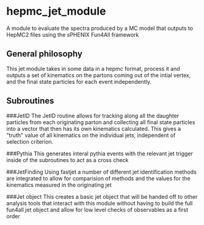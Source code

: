 # hepmc_jet_module
A module to evaluate the spectra produced by a MC model that outputs to HepMC2 files using the sPHENIX Fun4All framework

## General philosophy 

This jet module takes in some data in a hepmc format, process it and outputs a set of kinematics on the partons coming out of the intial vertex, and the final state particles for each event independently. 

## Subroutines 
###JetID
The JetID routine allows for tracking along all the daughter particles from each originating parton and collecting all final state particles into a vector that then has its own kinematics calculated. 
This gives a "truth" value of all kinematics on the individual jets, independent of selection criterion.

###Pythia 
This generates interal pythia events with the relevant jet trigger inside of the subroutines to act as a cross check

###JetFinding 
Using fastjet a number of different jet identification methods are integrated to allow for comparision of methods and the values for the kinematics measured in the originating jet

###Jet object
This creates a basic jet object that will be handed off to other analysis tools that interact with this module without having to build the full fun4all jet object and allow for low level checks of observables as a first order
